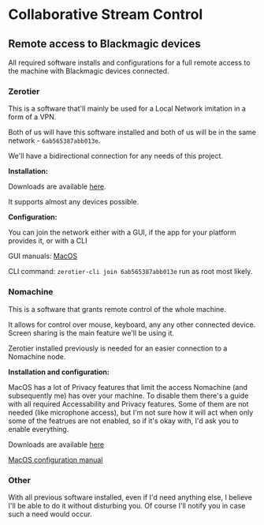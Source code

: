 # Collaborative Stream Control

## Remote access to Blackmagic devices

All required software installs and configurations for a full remote access to the machine with Blackmagic
devices connected.

### Zerotier

This is a software that'll mainly be used for a Local Network imitation in a form of a VPN.

Both of us will have this software installed and both of us will be in the same network - `6ab565387abb013e`.

We'll have a bidirectional connection for any needs of this project.

**Installation:**

Downloads are available [here](https://www.zerotier.com/download/). 

It supports almost any devices possible.

**Configuration:**

You can join the network either with a GUI, if the app for your platform provides it,
or with a CLI

GUI manuals: [MacOS](https://docs.zerotier.com/start#join-your-first-zerotier-network)

CLI command: `zerotier-cli join 6ab565387abb013e` run as root most likely.

### Nomachine

This is a software that grants remote control of the whole machine.

It allows for control over mouse, keyboard, any any other connected device. Screen sharing is the main feature we'll be using it.

Zerotier installed previously is needed for an easier connection to a Nomachine node.

**Installation and configuration:**

MacOS has a lot of Privacy features that limit the access Nomachine (and subsequently me) has over your machine.
To disable them there's a guide with all required Accessability and Privacy features. Some of them are not needed (like microphone access),
but I'm not sure how it will act when only some of the featrues are not enabled, so if it's okay with, I'd ask you to enable everything.

Downloads are available [here](https://downloads.nomachine.com/)

[MacOS configuration manual](https://kb.nomachine.com/AR11Q01061)

### Other

With all previous software installed, even if I'd need anything else, I believe I'll be able to do it without disturbing you.
Of course I'll notify you in case such a need would occur.
